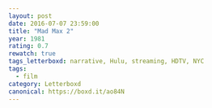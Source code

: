 ```yaml
---
layout: post 
date: 2016-07-07 23:59:00
title: "Mad Max 2"
year: 1981
rating: 0.7
rewatch: true
tags_letterboxd: narrative, Hulu, streaming, HDTV, NYC
tags:
  - film
category: Letterboxd
canonical: https://boxd.it/ao84N
---
```

